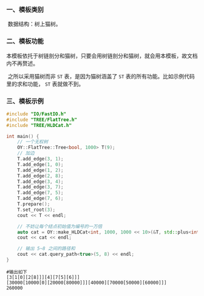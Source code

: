 ### 一、模板类别

​	数据结构：树上猫树。

### 二、模板功能

​	本模板依托于树链剖分和猫树，只要会用树链剖分和猫树，就会用本模板，故文档内不再赘述。

​	之所以采用猫树而非 `ST` 表，是因为猫树涵盖了 `ST` 表的所有功能。比如示例代码里的求和功能， `ST` 表就做不到。

### 三、模板示例

```c++
#include "IO/FastIO.h"
#include "TREE/FlatTree.h"
#include "TREE/HLDCat.h"

int main() {
    // 一个无权树
    OY::FlatTree::Tree<bool, 1000> T(9);
    // 加边
    T.add_edge(3, 1);
    T.add_edge(1, 0);
    T.add_edge(1, 2);
    T.add_edge(2, 8);
    T.add_edge(3, 4);
    T.add_edge(3, 7);
    T.add_edge(7, 5);
    T.add_edge(7, 6);
    T.prepare();
    T.set_root(3);
    cout << T << endl;

    // 不妨让每个结点初始值为编号的一万倍
    auto cat = OY::make_HLDCat<int, 1000, 1000 << 10>(&T, std::plus<int>(), [](int i) { return i * 10000; });
    cout << cat << endl;

    // 输出 5~8 之间的路径和
    cout << cat.query_path<true>(5, 8) << endl;
}
```

```
#输出如下
[3[1[0][2[8]]][4][7[5][6]]]
[30000[10000[0][20000[80000]]][40000][70000[50000][60000]]]
260000

```

